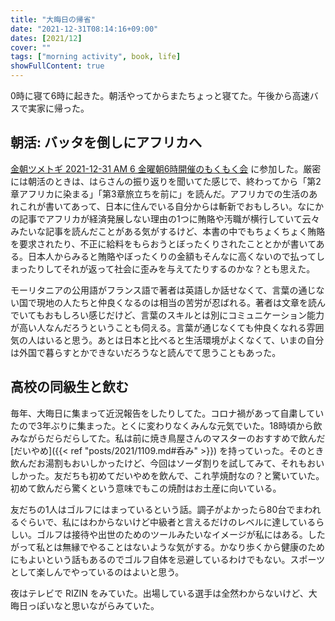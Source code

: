 ```yaml
---
title: "大晦日の帰省"
date: "2021-12-31T08:14:16+09:00"
dates: [2021/12]
cover: ""
tags: ["morning activity", book, life]
showFullContent: true
---
```


0時に寝て6時に起きた。朝活やってからまたちょっと寝てた。午後から高速バスで実家に帰った。

## 朝活: バッタを倒しにアフリカへ

[金朝ツメトギ 2021-12-31 AM 6 金曜朝6時開催のもくもく会](https://www.youtube.com/watch?v=WRW2MIbe3uc) に参加した。厳密には朝活のときは、はらさんの振り返りを聞いてた感じで、終わってから「第2章アフリカに染まる」「第3章旅立ちを前に」を読んだ。アフリカでの生活のあれこれが書いてあって、日本に住んでいる自分からは斬新でおもしろい。なにかの記事でアフリカが経済発展しない理由の1つに賄賂や汚職が横行していて云々みたいな記事を読んだことがある気がするけど、本書の中でもちょくちょく賄賂を要求されたり、不正に給料をもらおうとぼったくりされたこととかが書いてある。日本人からみると賄賂やぼったくりの金額もそんなに高くないので払ってしまったりしてそれが返って社会に歪みを与えてたりするのかな？とも思えた。

モーリタニアの公用語がフランス語で著者は英語しか話せなくて、言葉の通じない国で現地の人たちと仲良くなるのは相当の苦労が忍ばれる。著者は文章を読んでいてもおもしろい感じだけど、言葉のスキルとは別にコミュニケーション能力が高い人なんだろうということも伺える。言葉が通じなくても仲良くなれる雰囲気の人はいると思う。あとは日本と比べると生活環境がよくなくて、いまの自分は外国で暮らすとかできないだろうなと読んでて思うこともあった。

## 高校の同級生と飲む

毎年、大晦日に集まって近況報告をしたりしてた。コロナ禍があって自粛していたので3年ぶりに集まった。とくに変わりなくみんな元気でいた。18時頃から飲みながらだらだらしてた。私は前に焼き鳥屋さんのマスターのおすすめで飲んだ [だいやめ]({{< ref "posts/2021/1109.md#呑み" >}}) を持っていった。そのとき飲んだお湯割もおいしかったけど、今回はソーダ割りを試してみて、それもおいしかった。友だちも初めてだいやめを飲んで、これ芋焼酎なの？と驚いていた。初めて飲んだら驚くという意味でもこの焼酎はお土産に向いている。

友だちの1人はゴルフにはまっているという話。調子がよかったら80台でまわれるぐらいで、私にはわからないけど中級者と言えるだけのレベルに達しているらしい。ゴルフは接待や出世のためのツールみたいなイメージが私にはある。したがって私とは無縁でやることはないような気がする。かなり歩くから健康のためにもよいという話もあるのでゴルフ自体を忌避しているわけでもない。スポーツとして楽しんでやっているのはよいと思う。

夜はテレビで RIZIN をみていた。出場している選手は全然わからないけど、大晦日っぽいなと思いながらみていた。

